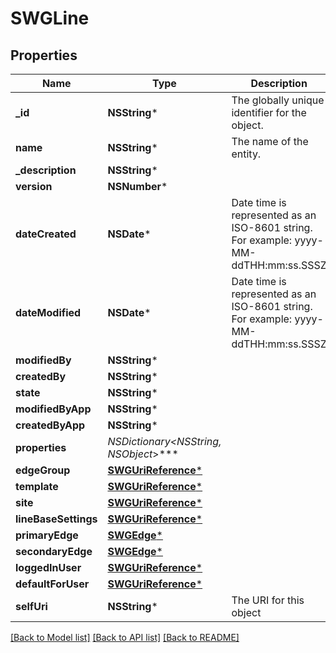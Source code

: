 # SWGLine

## Properties
Name | Type | Description | Notes
------------ | ------------- | ------------- | -------------
**_id** | **NSString*** | The globally unique identifier for the object. | [optional] 
**name** | **NSString*** | The name of the entity. | 
**_description** | **NSString*** |  | [optional] 
**version** | **NSNumber*** |  | [optional] 
**dateCreated** | **NSDate*** | Date time is represented as an ISO-8601 string. For example: yyyy-MM-ddTHH:mm:ss.SSSZ | [optional] 
**dateModified** | **NSDate*** | Date time is represented as an ISO-8601 string. For example: yyyy-MM-ddTHH:mm:ss.SSSZ | [optional] 
**modifiedBy** | **NSString*** |  | [optional] 
**createdBy** | **NSString*** |  | [optional] 
**state** | **NSString*** |  | [optional] 
**modifiedByApp** | **NSString*** |  | [optional] 
**createdByApp** | **NSString*** |  | [optional] 
**properties** | **NSDictionary&lt;NSString*, NSObject*&gt;*** |  | [optional] 
**edgeGroup** | [**SWGUriReference***](SWGUriReference.md) |  | [optional] 
**template** | [**SWGUriReference***](SWGUriReference.md) |  | [optional] 
**site** | [**SWGUriReference***](SWGUriReference.md) |  | [optional] 
**lineBaseSettings** | [**SWGUriReference***](SWGUriReference.md) |  | [optional] 
**primaryEdge** | [**SWGEdge***](SWGEdge.md) |  | [optional] 
**secondaryEdge** | [**SWGEdge***](SWGEdge.md) |  | [optional] 
**loggedInUser** | [**SWGUriReference***](SWGUriReference.md) |  | [optional] 
**defaultForUser** | [**SWGUriReference***](SWGUriReference.md) |  | [optional] 
**selfUri** | **NSString*** | The URI for this object | [optional] 

[[Back to Model list]](../README.md#documentation-for-models) [[Back to API list]](../README.md#documentation-for-api-endpoints) [[Back to README]](../README.md)


